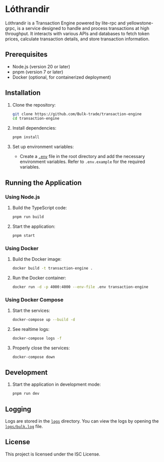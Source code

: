 # Lóthrandir

Lóthrandir is a Transaction Engine powered by lite-rpc and yellowstone-grpc, is a service designed to handle and process transactions at high throughput. It interacts with various APIs and databases to fetch token prices, calculate transaction details, and store transaction information.


## Prerequisites

- Node.js (version 20 or later)
- pnpm (version 7 or later)
- Docker (optional, for containerized deployment)

## Installation

1. Clone the repository:
    ```sh
    git clone https://github.com/Bulk-trade/transaction-engine
    cd transaction-engine
    ```

2. Install dependencies:
    ```sh
    pnpm install
    ```

3. Set up environment variables:
    - Create a [`.env`](command:_github.copilot.openRelativePath?%5B%7B%22scheme%22%3A%22file%22%2C%22authority%22%3A%22%22%2C%22path%22%3A%22%2FUsers%2Fmac%2FDesktop%2FBULK%2Ftransaction-engine%2F.env%22%2C%22query%22%3A%22%22%2C%22fragment%22%3A%22%22%7D%5D "/Users/mac/Desktop/BULK/transaction-engine/.env") file in the root directory and add the necessary environment variables. Refer to `.env.example` for the required variables.

## Running the Application

### Using Node.js

1. Build the TypeScript code:
    ```sh
    pnpm run build
    ```

2. Start the application:
    ```sh
    pnpm start
    ```

### Using Docker

1. Build the Docker image:
    ```sh
    docker build -t transaction-engine .
    ```

2. Run the Docker container:
    ```sh
    docker run -d -p 4000:4000 --env-file .env transaction-engine
    ```

### Using Docker Compose

1. Start the services:
    ```sh
    docker-compose up --build -d
    ```

2. See realtime logs:
    ```sh
    docker-compose logs -f
    ```

3. Properly close the services:
    ```sh
    docker-compose down
    ```

## Development

1. Start the application in development mode:
    ```sh
    pnpm run dev
    ```

## Logging

Logs are stored in the [`logs`](command:_github.copilot.openRelativePath?%5B%7B%22scheme%22%3A%22file%22%2C%22authority%22%3A%22%22%2C%22path%22%3A%22%2FUsers%2Fmac%2FDesktop%2FBULK%2Ftransaction-engine%2Flogs%22%2C%22query%22%3A%22%22%2C%22fragment%22%3A%22%22%7D%5D "/Users/mac/Desktop/BULK/transaction-engine/logs") directory. You can view the logs by opening the [`logs/bulk.log`](command:_github.copilot.openRelativePath?%5B%7B%22scheme%22%3A%22file%22%2C%22authority%22%3A%22%22%2C%22path%22%3A%22%2FUsers%2Fmac%2FDesktop%2FBULK%2Ftransaction-engine%2Flogs%2Fbulk.log%22%2C%22query%22%3A%22%22%2C%22fragment%22%3A%22%22%7D%5D "/Users/mac/Desktop/BULK/transaction-engine/logs/bulk.log") file.

## License

This project is licensed under the ISC License.
